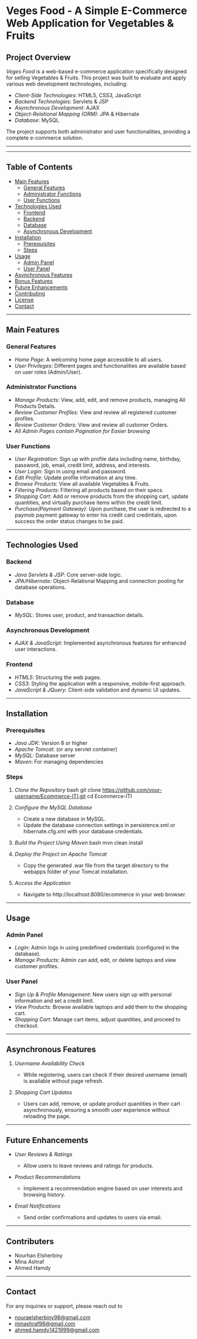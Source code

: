 # Veges Food - A Simple E-Commerce Web Application for Vegetables & Fruits

## Project Overview

*Veges Food* is a web-based e-commerce application specifically designed for selling Vegetables & Fruits. This project was built to evaluate and apply various web development technologies, including:

- *Client-Side Technologies*: HTML5, CSS3, JavaScript
- *Backend Technologies*: Servlets & JSP
- *Asynchronous Development*: AJAX
- *Object-Relational Mapping (ORM)*: JPA & Hibernate
- *Database*: MySQL

The project supports both administrator and user functionalities, providing a complete e-commerce solution.

---

---
## Table of Contents

- [Main Features](#main-features)
  - [General Features](#general-features)
  - [Administrator Functions](#administrator-functions)
  - [User Functions](#user-functions)
- [Technologies Used](#technologies-used)
  - [Frontend](#frontend)
  - [Backend](#backend)
  - [Database](#database)
  - [Asynchronous Development](#asynchronous-development)
- [Installation](#installation)
  - [Prerequisites](#prerequisites)
  - [Steps](#steps)
- [Usage](#usage)
  - [Admin Panel](#admin-panel)
  - [User Panel](#user-panel)
- [Asynchronous Features](#asynchronous-features)
- [Bonus Features](#bonus-features)
- [Future Enhancements](#future-enhancements)
- [Contributing](#contributing)
- [License](#license)
- [Contact](#contact)

---

## Main Features

### General Features
- *Home Page*: A welcoming home page accessible to all users.
- *User Privileges*: Different pages and functionalities are available based on user roles (Admin/User).

### Administrator Functions
- *Manage Products*: View, add, edit, and remove products, managing All Products Details.
- *Review Customer Profiles*: View and review all registered customer profiles.
- *Review Customer Orders*: View and review all customer Orders.
- *All Admin Pages contain Pagination for Easier browsing*

### User Functions
- *User Registration*: Sign up with profile data including name, birthday, password, job, email, credit limit, address, and interests.
- *User Login*: Sign in using email and password.
- *Edit Profile*: Update profile information at any time.
- *Browse Products*: View all available Vegetables & Fruits.
- *Filtering Products*: Filtering all products based on their specs.
- *Shopping Cart*: Add or remove products from the shopping cart, update quantities, and virtually purchase items within the credit limit.
- *Purchase(Payment Gateway)*: Upon purchase, the user is redirected to a paymob payment gateway to enter his credit card credintials, upon success the order status changes to be paid.

---

## Technologies Used


### Backend
- *Java Servlets & JSP*: Core server-side logic.
- *JPA/Hibernate*: Object-Relational Mapping and connection pooling for database operations.

### Database
- *MySQL*: Stores user, product, and transaction details.

### Asynchronous Development
- *AJAX & JavaScript*: Implemented asynchronous features for enhanced user interactions.

### Frontend
- *HTML5*: Structuring the web pages.
- *CSS3*: Styling the application with a responsive, mobile-first approach.
- *JavaScript & JQuery*: Client-side validation and dynamic UI updates.

---

## Installation

### Prerequisites
- *Java JDK*: Version 8 or higher
- *Apache Tomcat*: (or any servlet container)
- *MySQL*: Database server
- *Maven*: For managing dependencies

### Steps

1. *Clone the Repository*
    bash
    git clone https://github.com/your-username/Ecommerce-ITI.git
    cd Ecommerce-ITI

    

2. *Configure the MySQL Database*
    - Create a new database in MySQL.
    - Update the database connection settings in persistence.xml or hibernate.cfg.xml with your database credentials.

3. *Build the Project Using Maven*
    bash
    mvn clean install
    

4. *Deploy the Project on Apache Tomcat*
    - Copy the generated .war file from the target directory to the webapps folder of your Tomcat installation.

5. *Access the Application*
    - Navigate to http://localhost:8080/ecommerce in your web browser.

---

## Usage

### Admin Panel
- *Login*: Admin logs in using predefined credentials (configured in the database).
- *Manage Products*: Admin can add, edit, or delete laptops and view customer profiles.

### User Panel
- *Sign Up & Profile Management*: New users sign up with personal information and set a credit limit.
- *View Products*: Browse available laptops and add them to the shopping cart.
- *Shopping Cart*: Manage cart items, adjust quantities, and proceed to checkout.

---

## Asynchronous Features

1. *Username Availability Check*
    - While registering, users can check if their desired username (email) is available without page refresh.

2. *Shopping Cart Updates*
    - Users can add, remove, or update product quantities in their cart asynchronously, ensuring a smooth user experience without reloading the page.

---


## Future Enhancements

- *User Reviews & Ratings*
    - Allow users to leave reviews and ratings for products.

- *Product Recommendations*
    - Implement a recommendation engine based on user interests and browsing history.

- *Email Notifications*
    - Send order confirmations and updates to users via email.

---

## Contributers

* Nourhan Elsherbiny
* Mina Ashraf
* Ahmed Hamdy

---


## Contact

For any inquiries or support, please reach out to 
* [nouraelsherbiny98@gmail.com](mailto:nouraelsherbiny98@gmail.com)
* [minashraf98@gmail.com](mailto:minashraf98@gmail.com)
* [ahmed.hamdy1421999@gmail.com](mailto:ahmed.hamdy1421999@gmail.com)
